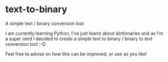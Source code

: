 # text-to-binary
A simple text / binary conversion tool

I am currently learning Python, I've just learnt about dictionaries and as I'm a super nerd I decided to create
a simple text to binary / binary to text conversion tool :-D

Feel free to advise on how this can be improved, or use as you like!

